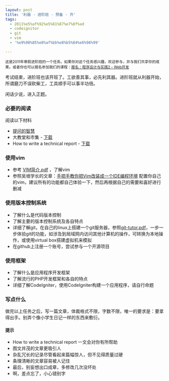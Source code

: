 ```yaml
---
layout: post
title: '利器 - 进阶班 - 预备 - 齐'
tags:
  - 2011%e5%af%92%e5%81%87%e7%8f%ad
  - codeignitor
  - git
  - vim
  - '%e9%98%85%e8%af%bb%e8%b5%84%e6%96%99'

---
```


<small>
这是2011年寒假进阶班的一个任务。如果你对这个任务感兴趣，欢迎参与，并与我们共享你的成果。或者你也可以报名参加我们的课程：<a href="http://www.pureweber.com/join/">报名：程序设计与实践2 - Web开发</a>
</small>

考试结束，进阶班也该开班了。工欲善其事，必先利其器。进阶班就从利器开始，所谓磨刀不误砍柴工，工具顺手可以事半功倍。

闲话少说，进入正题。

<h3>必要的阅读</h3>

阅读以下材料

<ul>
<li><a href="http://www.beiww.com/doc/oss/smart-questions.html">提问的智慧</a></li>
<li>大教堂和市集 - <a href="http://www.pureweber.com/wp-content/uploads/2011/02/大教堂和市集.pdf">下载</a></li>
<li>How to write a technical report - <a href="http://www.pureweber.com/wp-content/uploads/2011/02/How-to-write-a-technical-report.txt">下载</a></li>
</ul>

<h3>使用vim</h3>

<ul>
<li>参考 <a href="http://www.pureweber.com/wp-content/uploads/2011/02/VIM简介.pdf">VIM简介.pdf</a> ，了解vim</li>
<li>参照吴垠学长的文章：<a href="http://blog.csdn.net/wooin/archive/2007/10/31/1858917.aspx">手把手教你把Vim改装成一个IDE编程环境</a> 配置你自己的vim，建议所有的功能都自己体验一下，然后再根据自己的需要和喜好进行删减</li>
</ul>

<h3>使用版本控制系统</h3>

<ul>
<li>了解什么是代码版本控制</li>
<li>了解主要的版本控制系统及各自特点</li>
<li>详细了解git，在自己的linux上搭建一个git服务器，参照<a href="http://www.pureweber.com/wp-content/uploads/2011/04/git-tutor.pdf">git-tutor.pdf</a>，一步一步体验git的功能，如涉及到局域网内访问其他计算机的操作，可转换为本地操作，或使用virtual box搭建虚拟机来模拟</li>
<li>在github上注册一个账号，尝试参与一个开源项目</li>
</ul>

<h3>使用框架</h3>

<ul>
<li>了解什么是应用程序开发框架</li>
<li>了解流行的PHP开发框架和各自的特点</li>
<li>详细了解CodeIgniter，使用CodeIgniter构建一个应用程序，请自行命题</li>
</ul>

<h3>写点什么</h3>
做完以上任务之后，写一篇文章，体裁格式不限，字数不限，唯一的要求是：要拿得出手。别弄个像小学生日记一样的东西来敷衍。

<h4>提示</h4>
<ul>
<li>How to write a technical report 一文会对你有所帮助</li>
<li>图文并茂的文章更吸引人</li>
<li>杂乱冗长的记录尽管看起来篇幅惊人，但不见得质量过硬</li>
<li>条理清晰的文章容易被人记住</li>
<li>最后，别妄想出口成章，多修改几次没坏处</li>
<li>啊，差点忘了，小心错别字</li>
</ul>
